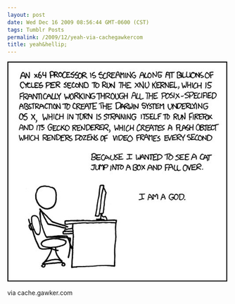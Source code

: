 ```yaml
---
layout: post
date: Wed Dec 16 2009 08:56:44 GMT-0600 (CST)
tags: Tumblr Posts
permalink: /2009/12/yeah-via-cachegawkercom
title: yeah&hellip;
---
```


![](/public/assets/tumblr/tumblr_kur2ukTaq61qa4klho1_500.jpg)

 via cache.gawker.com